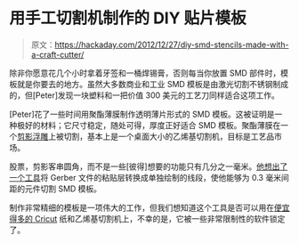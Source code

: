 # 用手工切割机制作的 DIY 贴片模板

> 原文：<https://hackaday.com/2012/12/27/diy-smd-stencils-made-with-a-craft-cutter/>

除非你愿意花几个小时拿着牙签和一桶焊锡膏，否则每当你放置 SMD 部件时，模板就是你要去的地方。虽然大多数商业和工业 SMD 模板是由激光切割不锈钢制成的，但[Peter]发现一块塑料和一把价值 300 美元的工艺刀同样适合这项工作。

[Peter]花了一些时间用聚酯薄膜制作透明薄片形式的 SMD 模板。这被证明是一种极好的材料；它尺寸稳定，随处可得，厚度正好适合 SMD 模板。聚酯薄膜在一个[剪影浮雕](http://silhouetteamerica.com/silhouetteCameo.aspx)上被切割，基本上是一个桌面大小的乙烯基切割机，目标是工艺品市场。

股票，剪影客串圆角，而不是一些[彼得]想要的功能只有几分之一毫米。[他想出了一个工具](https://github.com/pmonta/gerber2graphtec)将 Gerber 文件的粘贴层转换成单独绘制的线段，使他能够为 0.3 毫米间距的元件切割 SMD 模板。

制作非常精细的模板是一项伟大的工作，但我们想知道这个工具是否可以用在[便宜得多的 Cricut](http://www.cricut.com/home/) 纸和乙烯基切割机上，不幸的是，它被一些非常限制性的软件锁定了。